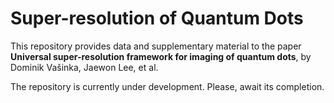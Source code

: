 # Super-resolution of Quantum Dots

This repository provides data and supplementary material to the paper **Universal super-resolution framework for imaging of quantum dots**, by Dominik Vašinka, Jaewon Lee, et al.

The repository is currently under development. Please, await its completion.



